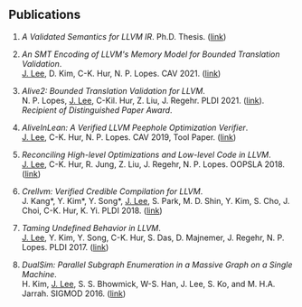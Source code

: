 ## Publications

1. _A Validated Semantics for LLVM IR_. Ph.D. Thesis. ([link](https://sf.snu.ac.kr/juneyoung.lee/thesis/))

2. _An SMT Encoding of LLVM's Memory Model for Bounded Translation Validation_.<br/>
<u>J. Lee</u>, D. Kim, C-K. Hur, N. P. Lopes. CAV 2021. ([link](https://sf.snu.ac.kr/publist/#2021))

3. _Alive2: Bounded Translation Validation for LLVM_.<br/>
N. P. Lopes, <u>J. Lee</u>, C-Kil. Hur, Z. Liu, J. Regehr.
PLDI 2021. ([link](https://sf.snu.ac.kr/publist/#2021)).
_Recipient of Distinguished Paper Award_.

4. _AliveInLean: A Verified LLVM Peephole Optimization Verifier_.<br/>
<u>J. Lee</u>, C-K. Hur, N. P. Lopes.
CAV 2019, Tool Paper. ([link](https://sf.snu.ac.kr/aliveinlean))

5. _Reconciling High-level Optimizations and Low-level Code in LLVM_.<br/>
<u>J. Lee</u>, C-K. Hur, R. Jung, Z. Liu, J. Regehr, N. P. Lopes.
OOPSLA 2018. ([link](https://sf.snu.ac.kr/llvmtwin))

6. _Crellvm: Verified Credible Compilation for LLVM_.<br/>
J. Kang\*, Y. Kim\*, Y. Song\*, <u>J. Lee</u>, S. Park, M. D. Shin, Y. Kim, S. Cho, J. Choi,
C-K. Hur, K. Yi. PLDI 2018. ([link](https://sf.snu.ac.kr/crellvm))

7. _Taming Undefined Behavior in LLVM_.<br/>
<u>J. Lee</u>, Y. Kim, Y. Song, C-K. Hur, S. Das, D. Majnemer, J. Regehr, N. P. Lopes.
PLDI 2017. ([link](https://sf.snu.ac.kr/freeze))

8. _DualSim: Parallel Subgraph Enumeration in a Massive Graph on a Single Machine_.<br/>
H. Kim, <u>J. Lee</u>, S. S. Bhowmick, W-S. Han, J. Lee, S. Ko, and M. H.A. Jarrah.
SIGMOD 2016. ([link](https://sites.google.com/a/dblab.postech.ac.kr/postechdblab/home/publications))

